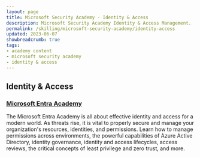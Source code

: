 ```yaml
---
layout: page
title: Microsoft Security Academy - Identity & Access
description: Microsoft Security Academy Identity & Access Management.
permalink: /skilling/microsoft-security-academy/identity-access
updated: 2023-06-07
showbreadcrumb: true
tags: 
- academy content
- microsoft security academy
- identity & access
---
```


## Identity & Access

### [Microsoft Entra Academy](/PartnerResources/skilling/microsoft-security-academy/entra-academy)
The Microsoft Entra Academy is all about effective identity and access for a modern world. As threats rise, it is vital to properly secure and manage your organization's resources, identities, and permissions. Learn how to manage permissions across environments, the powerful capabilities of Azure Active Directory, identity governance, identity and access lifecycles, access reviews, the critical concepts of least privilege and zero trust, and more.

